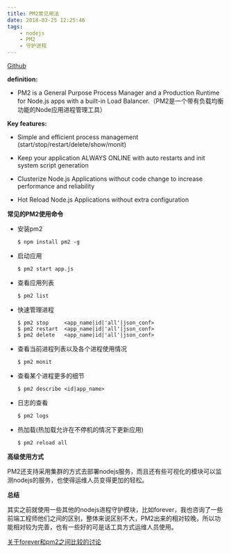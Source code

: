 ```yaml
---
title: PM2常见用法
date: 2018-03-25 12:25:46
tags:
    - nodejs
    - PM2
    - 守护进程
---
```


[Github](https://github.com/Unitech/pm2)

**definition:**

* PM2 is a General Purpose Process Manager and a Production Runtime for Node.js apps with a built-in Load Balancer.（PM2是一个带有负载均衡功能的Node应用进程管理工具）




**Key features:**

- Simple and efficient process management (start/stop/restart/delete/show/monit)

- Keep your application ALWAYS ONLINE with auto restarts and init system script generation

- Clusterize Node.js Applications without code change to increase performance and reliability

- Hot Reload Node.js Applications without extra configuration

  <!-- more -->


**常见的PM2使用命令**


* 安装pm2

  ``` 
  $ npm install pm2 -g
  ```


* 启动应用

    ```
    $ pm2 start app.js
    ```

* 查看应用列表

    ```
    $ pm2 list
    ```

* 快速管理进程

    ```
    $ pm2 stop     <app_name|id|'all'|json_conf>
    $ pm2 restart  <app_name|id|'all'|json_conf>
    $ pm2 delete   <app_name|id|'all'|json_conf>
    ```

* 查看当前进程列表以及各个进程使用情况

    ```
    $ pm2 monit
    ```

* 查看某个进程更多的细节

  ```
  $ pm2 describe <id|app_name>
  ```

* 日志的查看

    ```
    $ pm2 logs
    ```

* 热加载(热加载允许在不停机的情况下更新应用)

    ```
    $ pm2 reload all
    ```


**高级使用方式**

PM2还支持采用集群的方式去部署nodejs服务，而且还有些可视化的模块可以监测nodejs的服务，也使得运维人员变得更加的轻松。



**总结**

其实之前就使用一些其他的nodejs进程守护模块，比如forever，我也咨询了一些前端工程师他们之间的区别，整体来说区别不大，PM2出来的相对较晚，所以功能相对较为完善，也有一些好的可是话工具方式运维人员使用。



[关于forever和pm2之间比较的讨论](http://strong-pm.io/compare/)